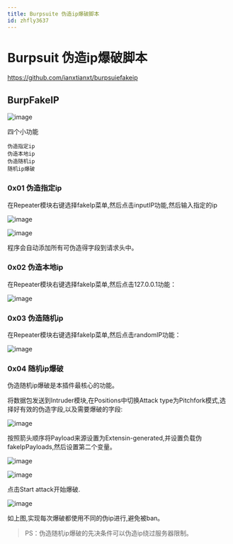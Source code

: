 ```yaml
---
title: Burpsuite 伪造ip爆破脚本
id: zhfly3637
---
```


# Burpsuit 伪造ip爆破脚本

https://github.com/ianxtianxt/burpsuiefakeip

## BurpFakeIP

![image](../img/d94e8b718d1bcde47ccadd76b5ecf0b3.png)

四个小功能

```
伪造指定ip
伪造本地ip
伪造随机ip
随机ip爆破 
```

### 0x01 伪造指定ip

在Repeater模块右键选择fakeIp菜单,然后点击inputIP功能,然后输入指定的ip

![image](../img/ccf141e961bca71a06e14b7c0ef9e78a.png)

![image](../img/742a4df72fb6daa9313a7c4a0d70c453.png)

程序会自动添加所有可伪造得字段到请求头中。

### 0x02 伪造本地ip

在Repeater模块右键选择fakeIp菜单,然后点击127.0.0.1功能：

![image](../img/731b699fa79c404281ef1154bac56228.png)

### 0x03 伪造随机ip

在Repeater模块右键选择fakeIp菜单,然后点击randomIP功能：

![image](../img/db02137cf3ae2f0d0a060df247f9e96e.png)

### 0x04 随机ip爆破

伪造随机ip爆破是本插件最核心的功能。

将数据包发送到Intruder模块,在Positions中切换Attack type为Pitchfork模式,选择好有效的伪造字段,以及需要爆破的字段:

![image](../img/f2a11323035e9a28833cbba1b6957e20.png)

按照箭头顺序将Payload来源设置为Extensin-generated,并设置负载伪fakeIpPayloads,然后设置第二个变量。

![image](../img/724bcc4e6be1b563ad9fce68eceb0004.png)

![image](../img/e28c25c3231c5bab87340077a1262f93.png)

点击Start attack开始爆破.

![image](../img/96247090400f3ea38320ad5c780b6166.png)

如上图,实现每次爆破都使用不同的伪ip进行,避免被ban。

> PS：伪造随机ip爆破的先决条件可以伪造ip绕过服务器限制。